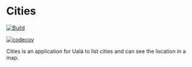 # Cities

[![Build](https://github.com/ronaldfabra/Cities/actions/workflows/build.yml/badge.svg)](https://github.com/ronaldfabra/Cities/actions/workflows/build.yml)

[![codecov](https://codecov.io/gh/ronaldfabra/Cities/branch/master/graph/badge.svg?token=3G8XLZ41UJ)](https://codecov.io/gh/ronaldfabra/Cities)

Cities is an application for Ualá to list cities and can see the location in a map.
